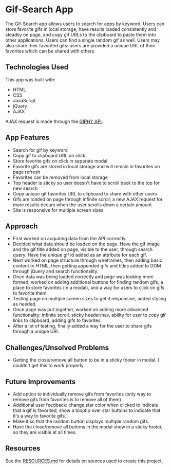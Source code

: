 # Gif-Search App

The Gif-Search app allows users to search for apps by keyword. Users can store favorite gifs in local storage, have results loaded consistently and steadily on page, and copy gif URLs to the clipboard to paste them into other applications. Users can find a single random gif as well. Users may also share their favorited gifs: users are provided a unique URL of their favorites which can be shared with others.

## Technologies Used

This app was built with:

- HTML
- CSS
- JavaScript
- jQuery
- AJAX

AJAX request is made through the [GIPHY API](https://developers.giphy.com/).

## App Features

- Search for gif by keyword
- Copy gif to clipboard URL on click
- Store favorite gifs on click in separate modal
- Favorite gifs are stored in local storage and will remain in favorites on page refresh
- Favorites can be removed from local storage
- Top header is sticky so user doesn't have to scroll back to the top for new search
- Copy unique gif favorites URL to clipboard to share with other users
- Gifs are loaded on page through infinite scroll; a new AJAX request for more results occurs when the user scrolls down a certain amount
- Site is responsive for multiple screen sizes

## Approach

- First worked on acquiring data from the API correctly.
- Decided what data should be loaded on the page. Have the gif image and the gif title added on page, visible to the user, through search query. Have the unique gif id added as an attribute for each gif.
- Next worked on page structure through wireframes, then adding basic content to HTML, then getting appended gifs and titles added to DOM through jQuery and search functionality.
- Once data was being loaded correctly and page was looking more formed, worked on adding additional buttons for finding random gifs, a place to store favorites (in a modal), and a way for users to click on gifs to favorite them.
- Testing page on multiple screen sizes to get it responsive, added styling as needed.
- Once page was put together, worked on adding more advanced functionality: infinite scroll, sticky header/nav, ability for user to copy gif links to clipboard, adding gifs to favorites.
- After a lot of testing, finally added a way for the user to share gifs through a unique URl.

## Challenges/Unsolved Problems

- Getting the close/remove all button to be in a sticky footer in modal. I couldn't get this to work properly.

## Future Improvements

- Add option to individually remove gifs from favorites (only way to remove gifs from favorites is to remove all of them)
- Additional user feedback: change star color when clicked to indicate that a gif is favorited, show a tooptip over star buttons to indicate that it's a way to favorite gifs.
- Make it so that the random button displays multiple random gifs.
- Have the close/remove all buttons in the modal show in a sticky footer, so they are visible at all times.

## Resources

See the [RESOURCES.md](https://github.com/mstone89/mstone89.github.io/blob/master/gif-search-app/RESOURCES.md) for details on sources used to create this project.
